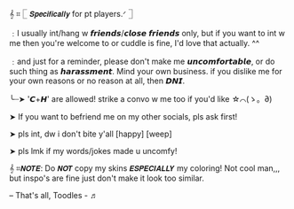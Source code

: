  𝄞 ⌗ 𓉘 𝙎𝙥𝙚𝙘𝙞𝙛𝙞𝙘𝙖𝙡𝙡𝙮 for pt players.ᐟ 𓉝
 
﹕I usually int/hang w 𝙛𝙧𝙞𝙚𝙣𝙙𝙨/𝙘𝙡𝙤𝙨𝙚 𝙛𝙧𝙞𝙚𝙣𝙙𝙨 only, but if you want to int w me then you're welcome to or cuddle is fine, I'd love that actually. ^^

﹕and just for a reminder, please don't make me 𝙪𝙣𝙘𝙤𝙢𝙛𝙤𝙧𝙩𝙖𝙗𝙡𝙚, or do such thing as 𝙝𝙖𝙧𝙖𝙨𝙨𝙢𝙚𝙣𝙩. Mind your own business. 
if you dislike me for your own reasons or no reason at all, then 𝘿𝙉𝙄. 

╰┈➤ '𝘾+𝙃' are allowed! strike a convo w me too if you'd like ☆⌒(ゝ。∂)ㅤ

  ➤ If you want to befriend me on my other socials, pls ask first!
 
  ➤ pls int, dw i don't bite y'all [happy] [weep]

  ➤ pls lmk if my words/jokes made u uncomfy! 

𝄞 ⌗𝙉𝙊𝙏𝙀: Do 𝙉𝙊𝙏 copy my skins 𝙀𝙎𝙋𝙀𝘾𝙄𝘼𝙇𝙇𝙔 my coloring! Not cool man,,, but inspo's are fine just don't make it look too similar.

– That's all, Toodles - ♬
